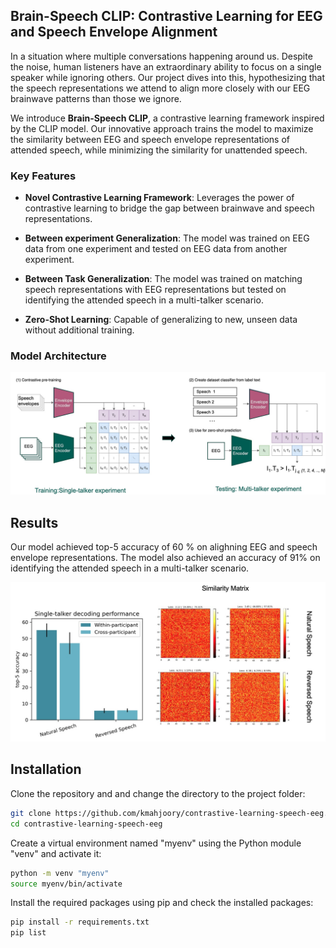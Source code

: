 
## Brain-Speech CLIP: Contrastive Learning for EEG and Speech Envelope Alignment

In a situation where multiple conversations happening around us. Despite the noise, human listeners have an extraordinary ability to focus on a single speaker while ignoring others. Our project dives into this, hypothesizing that the speech representations we attend to align more closely with our EEG brainwave patterns than those we ignore.

We introduce **Brain-Speech CLIP**, a contrastive learning framework inspired by the CLIP model. Our innovative approach trains the model to maximize the similarity between EEG and speech envelope representations of attended speech, while minimizing the similarity for unattended speech.

### Key Features
- **Novel Contrastive Learning Framework**: Leverages the power of contrastive learning to bridge the gap between brainwave and speech representations.

- **Between experiment Generalization**: The model was trained on EEG data from one experiment and tested on EEG data from another experiment.

- **Between Task Generalization**: The model was trained on matching speech representations with EEG representations but tested on identifying the attended speech in a multi-talker scenario.

- **Zero-Shot Learning**: Capable of generalizing to new, unseen data without additional training.

### Model Architecture

![Example Image](docs/images/brain_speech_clip.jpg)


## Results
Our model achieved top-5 accuracy of 60 % on alighning EEG and speech envelope representations. The model also achieved an accuracy of 91% on identifying the attended speech in a multi-talker scenario.

<img src="docs/images/eeg_speech_clip.jpg" alt="Example Image" width="800" />


## Installation

Clone the repository and and change the directory to the project folder:
```bash
git clone https://github.com/kmahjoory/contrastive-learning-speech-eeg.git
cd contrastive-learning-speech-eeg
```
Create a virtual environment named "myenv" using the Python module "venv" and activate it:
```bash
python -m venv "myenv"
source myenv/bin/activate
```
Install the required packages using pip and check the installed packages:
```bash
pip install -r requirements.txt
pip list
```

